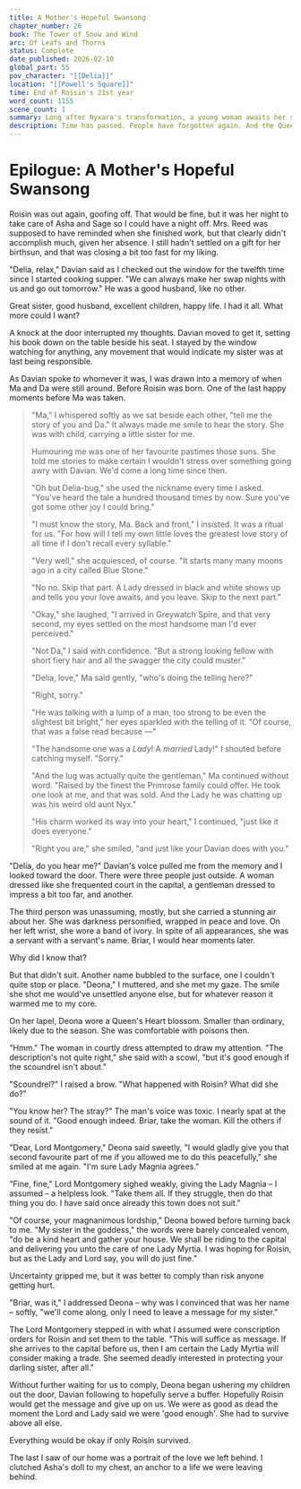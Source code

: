 ```yaml
---
title: A Mother's Hopeful Swansong
chapter_number: 26
book: The Tower of Snow and Wind
arc: Of Leafs and Thorns
status: Complete
date_published: 2026-02-10
global_part: 55
pov_character: "[[Delia]]"
location: "[[Powell's Square]]"
time: End of Roisin's 21st year
word_count: 1155
scene_count: 1
summary: Long after Nyxara's transformation, a young woman awaits her sister's return home. Her husband and children assure her it's fine, but unwelcome guests threaten to shake the core of her life.
description: Time has passed. People have forgotten again. And the Queen now stands a tyrant greater than ever before. One woman laments her missing sister as the cycle of grief repeats.
---
```

# Epilogue: A Mother's Hopeful Swansong
Roisin was out again, goofing off. That would be fine, but it was her night to take care of Asha and Sage so I could have a night off. Mrs. Reed was supposed to have reminded when she finished work, but that clearly didn't accomplish much, given her absence. I still hadn't settled on a gift for her birthsun, and that was closing a bit too fast for my liking.

"Delia, relax," Davian said as I checked out the window for the twelfth time since I started cooking supper. "We can always make her swap nights with us and go out tomorrow." He was a good husband, like no other.

Great sister, good husband, excellent children, happy life. I had it all. What more could I want?

A knock at the door interrupted my thoughts. Davian moved to get it, setting his book down on the table beside his seat. I stayed by the window watching for anything, any movement that would indicate my sister was at last being responsible.

As Davian spoke to whomever it was, I was drawn into a memory of when Ma and Da were still around. Before Roisin was born. One of the last happy moments before Ma was taken.

> "Ma," I whispered softly as we sat beside each other, "tell me the story of you and Da." It always made me smile to hear the story. She was with child, carrying a little sister for me.
> 
> Humouring me was one of her favourite pastimes those suns. She told me stories to make certain I wouldn't stress over something going awry with Davian. We'd come a long time since then.
> 
> "Oh but Delia-bug," she used the nickname every time I asked. "You've heard the tale a hundred thousand times by now. Sure you've got some other joy I could bring."
> 
> "I must know the story, Ma. Back and front," I insisted. It was a ritual for us. "For how will I tell my own little loves the greatest love story of all time if I don't recall every syllable."
> 
> "Very well," she acquiesced, of course. "It starts many many moons ago in a city called Blue Stone."
> 
> "No no. Skip that part. A Lady dressed in black and white shows up and tells you your love awaits, and you leave. Skip to the next part."
> 
> "Okay," she laughed, "I arrived in Greywatch Spire, and that very second, my eyes settled on the most handsome man I'd ever perceived."
> 
> "Not Da," I said with confidence. "But a strong looking fellow with short fiery hair and all the swagger the city could muster."
> 
> "Delia, love," Ma said gently, "who's doing the telling here?"
> 
> "Right, sorry."
> 
> "He was talking with a lump of a man, too strong to be even the slightest bit bright," her eyes sparkled with the telling of it. "Of course, that was a false read because &mdash;"
> 
> "The handsome one was a *Lady*! A *married* Lady!" I shouted before catching myself. "Sorry."
> 
> "And the lug was actually quite the gentleman," Ma continued without word. "Raised by the finest the Primrose family could offer. He took one look at me, and that was sold. And the Lady he was chatting up was his weird old aunt Nyx."
> 
> "His charm worked its way into your heart," I continued, "just like it does everyone."
> 
> "Right you are," she smiled, "and just like your Davian does with you."

"Delia, do you hear me?" Davian's voice pulled me from the memory and I looked toward the door. There were three people just outside. A woman dressed like she frequented court in the capital, a gentleman dressed to impress a bit too far, and another.

The third person was unassuming, mostly, but she carried a stunning air about her. She was darkness personified, wrapped in peace and love. On her left wrist, she wore a band of ivory. In spite of all appearances, she was a servant with a servant's name. Briar, I would hear moments later.

Why did I know that?

But that didn't suit. Another name bubbled to the surface, one I couldn't quite stop or place. "Deona," I muttered, and she met my gaze. The smile she shot me would've unsettled anyone else, but for whatever reason it warmed me to my core.

On her lapel, Deona wore a Queen's Heart blossom. Smaller than ordinary, likely due to the season. She was comfortable with poisons then.

"Hmm." The woman in courtly dress attempted to draw my attention. "The description's not quite right," she said with a scowl, "but it's good enough if the scoundrel isn't about."

"Scoundrel?" I raised a brow. "What happened with Roisin? What did she do?"

"You know her? The stray?" The man's voice was toxic. I nearly spat at the sound of it. "Good enough indeed. Briar, take the woman. Kill the others if they resist."

"Dear, Lord Montgomery," Deona said sweetly, "I would gladly give you that second favourite part of me if you allowed me to do this peacefully," she smiled at me again. "I'm sure Lady Magnia agrees."

"Fine, fine," Lord Montgomery sighed weakly, giving the Lady Magnia &ndash; I assumed &ndash; a helpless look. "Take them all. If they struggle, then do that thing you do. I have said once already this town does not suit."

"Of course, your magnanimous lordship," Deona bowed before turning back to me. "My sister in the goddess," the words were barely concealed venom, "do be a kind heart and gather your house. We shall be riding to the capital and delivering you unto the care of one Lady Myrtia. I was hoping for Roisin, but as the Lady and Lord say, you will do just fine."

Uncertainty gripped me, but it was better to comply than risk anyone getting hurt.

"Briar, was it," I addressed Deona &ndash; why was I convinced that was her name &ndash; softly, "we'll come along, only I need to leave a message for my sister."

The Lord Montgomery stepped in with what I assumed were conscription orders for Roisin and set them to the table. "This will suffice as message. If she arrives to the capital before us, then I am certain the Lady Myrtia will consider making a trade. She seemed deadly interested in protecting your darling sister, after all."

Without further waiting for us to comply, Deona began ushering my children out the door, Davian following to hopefully serve a buffer. Hopefully Roisin would get the message and give up on us. We were as good as dead the moment the Lord and Lady said we were 'good enough'. She had to survive above all else.

Everything would be okay if only Roisin survived.

The last I saw of our home was a portrait of the love we left behind. I clutched Asha's doll to my chest, an anchor to a life we were leaving behind.
